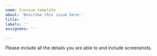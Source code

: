 ```yaml
---
name: Cusssue template
about: 'Describe this issue here:'
title: ''
labels: ''
assignees: ''

---
```


Please include all the details you are able to and include screenshots.
